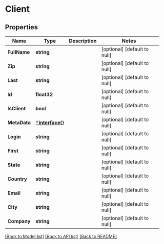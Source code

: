 # Client

## Properties
Name | Type | Description | Notes
------------ | ------------- | ------------- | -------------
**FullName** | **string** |  | [optional] [default to null]
**Zip** | **string** |  | [optional] [default to null]
**Last** | **string** |  | [optional] [default to null]
**Id** | **float32** |  | [optional] [default to null]
**IsClient** | **bool** |  | [optional] [default to null]
**MetaData** | [***interface{}**](interface{}.md) |  | [optional] [default to null]
**Login** | **string** |  | [optional] [default to null]
**First** | **string** |  | [optional] [default to null]
**State** | **string** |  | [optional] [default to null]
**Country** | **string** |  | [optional] [default to null]
**Email** | **string** |  | [optional] [default to null]
**City** | **string** |  | [optional] [default to null]
**Company** | **string** |  | [optional] [default to null]

[[Back to Model list]](../README.md#documentation-for-models) [[Back to API list]](../README.md#documentation-for-api-endpoints) [[Back to README]](../README.md)


